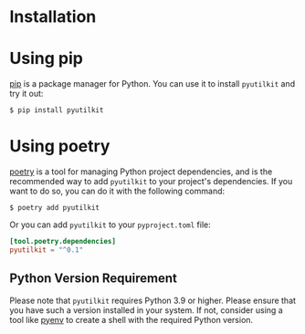 # Installation

# Using pip

[pip] is a package manager for Python.
You can use it to install `pyutilkit` and try it out:

```console
$ pip install pyutilkit
```

# Using poetry

[poetry] is a tool for managing Python project dependencies, and is the recommended way
to add `pyutilkit` to your project's dependencies. If you want to do so, you can do it
with the following command:

```console
$ poetry add pyutilkit
```

Or you can add `pyutilkit` to your `pyproject.toml` file:

```toml
[tool.poetry.dependencies]
pyutilkit = "^0.1"
```

## Python Version Requirement

Please note that `pyutilkit` requires Python 3.9 or higher. Please ensure
that you have such a version installed in your system. If not,
consider using a tool like [pyenv] to create a shell with the required Python version.

[pip]: https://pip.pypa.io/en/stable/
[poetry]: https://python-poetry.org/
[pyenv]: https://github.com/pyenv/pyenv
